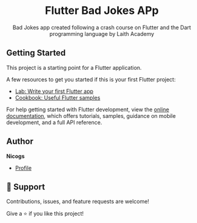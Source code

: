 <h1 align="center">Flutter Bad Jokes APp</h1>

<p align="center">Bad Jokes app created following a crash course on Flutter and the Dart programming language by Laith Academy
</p>



## Getting Started

This project is a starting point for a Flutter application.

A few resources to get you started if this is your first Flutter project:

- [Lab: Write your first Flutter app](https://docs.flutter.dev/get-started/codelab)
- [Cookbook: Useful Flutter samples](https://docs.flutter.dev/cookbook)

For help getting started with Flutter development, view the
[online documentation](https://docs.flutter.dev/), which offers tutorials,
samples, guidance on mobile development, and a full API reference.


## Author

**Nicogs**

- [Profile](https://github.com/morenicogs "Nicogs")

## 🤝 Support

Contributions, issues, and feature requests are welcome!

Give a ⭐️ if you like this project!
